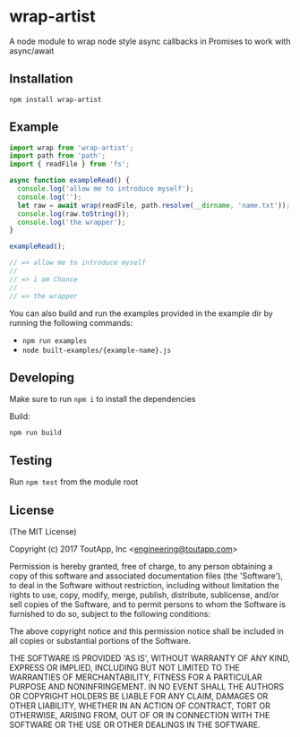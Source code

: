 # wrap-artist

A node module to wrap node style async callbacks in Promises to work with async/await

## Installation

```
npm install wrap-artist
```

## Example

```js
import wrap from 'wrap-artist';
import path from 'path';
import { readFile } from 'fs';

async function exampleRead() {
  console.log('allow me to introduce myself');
  console.log('');
  let raw = await wrap(readFile, path.resolve(__dirname, 'name.txt'));
  console.log(raw.toString());
  console.log('the wrapper');
}

exampleRead();

// => allow me to introduce myself
//
// => i am Chance
//
// => the wrapper
```

You can also build and run the examples provided in the example dir by running the following commands:

- `npm run examples`
- `node built-examples/{example-name}.js`

## Developing

Make sure to run `npm i` to install the dependencies

Build:

```shell
npm run build
```

## Testing

Run `npm test` from the module root

## License

(The MIT License)

Copyright (c) 2017 ToutApp, Inc &lt;engineering@toutapp.com&gt;

Permission is hereby granted, free of charge, to any person obtaining
a copy of this software and associated documentation files (the
'Software'), to deal in the Software without restriction, including
without limitation the rights to use, copy, modify, merge, publish,
distribute, sublicense, and/or sell copies of the Software, and to
permit persons to whom the Software is furnished to do so, subject to
the following conditions:

The above copyright notice and this permission notice shall be
included in all copies or substantial portions of the Software.

THE SOFTWARE IS PROVIDED 'AS IS', WITHOUT WARRANTY OF ANY KIND,
EXPRESS OR IMPLIED, INCLUDING BUT NOT LIMITED TO THE WARRANTIES OF
MERCHANTABILITY, FITNESS FOR A PARTICULAR PURPOSE AND NONINFRINGEMENT.
IN NO EVENT SHALL THE AUTHORS OR COPYRIGHT HOLDERS BE LIABLE FOR ANY
CLAIM, DAMAGES OR OTHER LIABILITY, WHETHER IN AN ACTION OF CONTRACT,
TORT OR OTHERWISE, ARISING FROM, OUT OF OR IN CONNECTION WITH THE
SOFTWARE OR THE USE OR OTHER DEALINGS IN THE SOFTWARE.
